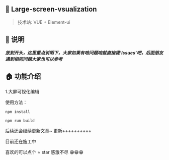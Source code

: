 ## 💌 Large-screen-vsualization

> 技术站: VUE + Element-ui

## 📢 说明

***放到开头，这里重点说明下，大家如果有啥问题咱就直接提‘Issues’吧，后面朋友遇到相同问题大家也可以参考***

## 🏠 功能介绍
1.大屏可视化编辑

使用方法：
```
npm install 
```
```
npm run build
```

后续还会继续更新文章~ 更新++++++++++

目前还在施工中

喜欢的可以点个 ⭐ star 感激不尽 😁😁😁






